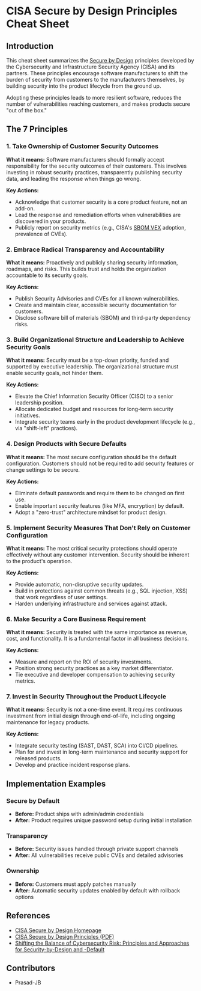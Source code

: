 # CISA Secure by Design Principles Cheat Sheet

## Introduction

This cheat sheet summarizes the [Secure by Design](https://www.cisa.gov/securebydesign)
principles developed by the Cybersecurity and Infrastructure Security Agency (CISA) and its
partners. These principles encourage software manufacturers to shift the burden of security
from customers to the manufacturers themselves, by building security into the product lifecycle
from the ground up.

Adopting these principles leads to more resilient software, reduces the number of vulnerabilities
reaching customers, and makes products secure "out of the box."

## The 7 Principles

### 1. Take Ownership of Customer Security Outcomes

**What it means:** Software manufacturers should formally accept responsibility for the security
outcomes of their customers. This involves investing in robust security practices, transparently
publishing security data, and leading the response when things go wrong.

**Key Actions:**

- Acknowledge that customer security is a core product feature, not an add-on.
- Lead the response and remediation efforts when vulnerabilities are discovered in your products.
- Publicly report on security metrics (e.g., CISA's [SBOM VEX](https://www.cisa.gov/sbom) adoption,
  prevalence of CVEs).

### 2. Embrace Radical Transparency and Accountability

**What it means:** Proactively and publicly sharing security information, roadmaps, and risks.
This builds trust and holds the organization accountable to its security goals.

**Key Actions:**

- Publish Security Advisories and CVEs for all known vulnerabilities.
- Create and maintain clear, accessible security documentation for customers.
- Disclose software bill of materials (SBOM) and third-party dependency risks.

### 3. Build Organizational Structure and Leadership to Achieve Security Goals

**What it means:** Security must be a top-down priority, funded and supported by executive
leadership. The organizational structure must enable security goals, not hinder them.

**Key Actions:**

- Elevate the Chief Information Security Officer (CISO) to a senior leadership position.
- Allocate dedicated budget and resources for long-term security initiatives.
- Integrate security teams early in the product development lifecycle (e.g., via "shift-left"
  practices).

### 4. Design Products with Secure Defaults

**What it means:** The most secure configuration should be the default configuration. Customers
should not be required to add security features or change settings to be secure.

**Key Actions:**

- Eliminate default passwords and require them to be changed on first use.
- Enable important security features (like MFA, encryption) by default.
- Adopt a "zero-trust" architecture mindset for product design.

### 5. Implement Security Measures That Don't Rely on Customer Configuration

**What it means:** The most critical security protections should operate effectively without any
customer intervention. Security should be inherent to the product's operation.

**Key Actions:**

- Provide automatic, non-disruptive security updates.
- Build in protections against common threats (e.g., SQL injection, XSS) that work regardless of
  user settings.
- Harden underlying infrastructure and services against attack.

### 6. Make Security a Core Business Requirement

**What it means:** Security is treated with the same importance as revenue, cost, and functionality.
It is a fundamental factor in all business decisions.

**Key Actions:**

- Measure and report on the ROI of security investments.
- Position strong security practices as a key market differentiator.
- Tie executive and developer compensation to achieving security metrics.

### 7. Invest in Security Throughout the Product Lifecycle

**What it means:** Security is not a one-time event. It requires continuous investment from initial
design through end-of-life, including ongoing maintenance for legacy products.

**Key Actions:**

- Integrate security testing (SAST, DAST, SCA) into CI/CD pipelines.
- Plan for and invest in long-term maintenance and security support for released products.
- Develop and practice incident response plans.

## Implementation Examples

### Secure by Default

- **Before:** Product ships with admin/admin credentials
- **After:** Product requires unique password setup during initial installation

### Transparency

- **Before:** Security issues handled through private support channels
- **After:** All vulnerabilities receive public CVEs and detailed advisories

### Ownership

- **Before:** Customers must apply patches manually
- **After:** Automatic security updates enabled by default with rollback options

## References

- [CISA Secure by Design Homepage](https://www.cisa.gov/securebydesign)
- [CISA Secure by Design Principles (PDF)](https://www.cisa.gov/sites/default/files/2023-04/secure_by_design_042023.pdf)
- [Shifting the Balance of Cybersecurity Risk: Principles and Approaches for Security-by-Design and -Default](https://www.cisa.gov/news-events/alerts/2023/04/13/cisa-and-partners-release-secure-design-alert-urging-manufacturers-eliminate-default)

## Contributors

- Prasad-JB
